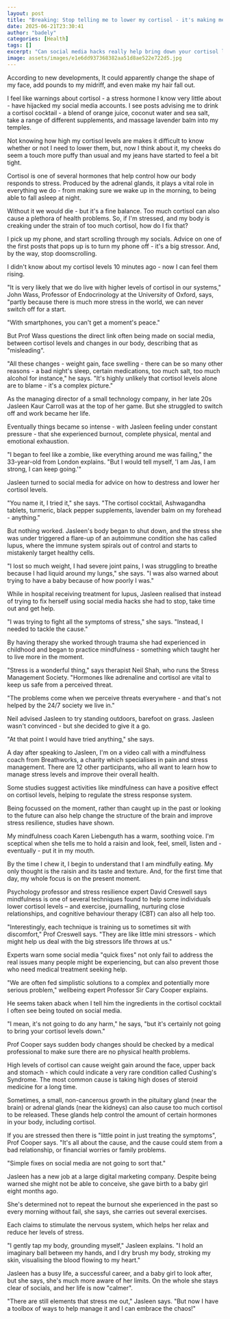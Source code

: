 ```yaml
---
layout: post
title: "Breaking: Stop telling me to lower my cortisol - it's making me stressed!"
date: 2025-06-21T23:30:41
author: "badely"
categories: [Health]
tags: []
excerpt: "Can social media hacks really help bring down your cortisol levels?"
image: assets/images/e1e6dd937368382aa51d8ae522e722d5.jpg
---
```


According to new developments, It could apparently change the shape of my face, add pounds to my midriff, and even make my hair fall out. 

I feel like warnings about cortisol - a stress hormone I know very little about - have hijacked my social media accounts. I see posts advising me to drink a cortisol cocktail - a blend of orange juice, coconut water and sea salt, take a range of different supplements, and massage lavender balm into my temples.

Not knowing how high my cortisol levels are makes it difficult to know whether or not I need to lower them, but, now I think about it, my cheeks do seem a touch more puffy than usual and my jeans have started to feel a bit tight.

Cortisol is one of several hormones that help control how our body responds to stress. Produced by the adrenal glands, it plays a vital role in everything we do - from making sure we wake up in the morning, to being able to fall asleep at night.

Without it we would die - but it's a fine balance. Too much cortisol can also cause a plethora of health problems. So, if I'm stressed, and my body is creaking under the strain of too much cortisol, how do I fix that?

I pick up my phone, and start scrolling through my socials. Advice on one of the first posts that pops up is to turn my phone off - it's a big stressor. And, by the way, stop doomscrolling.

I didn't know about my cortisol levels 10 minutes ago - now I can feel them rising.

"It is very likely that we do live with higher levels of cortisol in our systems," John Wass, Professor of Endocrinology at the University of Oxford, says, "partly because there is much more stress in the world, we can never switch off for a start.

"With smartphones, you can't get a moment's peace."

But Prof Wass questions the direct link often being made on social media, between cortisol levels and changes in our body, describing that as "misleading".

"All these changes - weight gain, face swelling - there can be so many other reasons - a bad night's sleep, certain medications, too much salt, too much alcohol for instance," he says. "It's highly unlikely that cortisol levels alone are to blame - it's a complex picture."

As the managing director of a small technology company, in her late 20s Jasleen Kaur Carroll was at the top of her game. But she struggled to switch off and work became her life.  

Eventually things became so intense - with Jasleen feeling under constant pressure - that she experienced burnout, complete physical, mental and emotional exhaustion.

"I began to feel like a zombie, like everything around me was failing," the 33-year-old from London explains. "But I would tell myself, 'I am Jas, I am strong, I can keep going.'"

Jasleen turned to social media for advice on how to destress and lower her cortisol levels.

"You name it, I tried it," she says. "The cortisol cocktail, Ashwagandha tablets, turmeric, black pepper supplements, lavender balm on my forehead - anything."

But nothing worked. Jasleen's body began to shut down, and the stress she was under triggered a flare-up of an autoimmune condition she has called lupus, where the immune system spirals out of control and starts to mistakenly target healthy cells.

"I lost so much weight, I had severe joint pains, I was struggling to breathe because I had liquid around my lungs," she says. "I was also warned about trying to have a baby because of how poorly I was."

While in hospital receiving treatment for lupus, Jasleen realised that instead of trying to fix herself using social media hacks she had to stop, take time out and get help.

"I was trying to fight all the symptoms of stress," she says. "Instead, I needed to tackle the cause." 

By having therapy she worked through trauma she had experienced in childhood and began to practice mindfulness - something which taught her to live more in the moment.

"Stress is a wonderful thing," says therapist Neil Shah, who runs the Stress Management Society. "Hormones like adrenaline and cortisol are vital to keep us safe from a perceived threat.

"The problems come when we perceive threats everywhere - and that's not helped by the 24/7 society we live in."

Neil advised Jasleen to try standing outdoors, barefoot on grass. Jasleen wasn't convinced - but she decided to give it a go.

"At that point I would have tried anything," she says.

A day after speaking to Jasleen, I'm on a video call with a mindfulness coach from Breathworks, a charity which specialises in pain and stress management. There are 12 other participants, who all want to learn how to manage stress levels and improve their overall health.

Some studies suggest activities like mindfulness can have a positive effect on cortisol levels, helping to regulate the stress response system.

Being focussed on the moment, rather than caught up in the past or looking to the future can also help change the structure of the brain and improve stress resilience, studies have shown.

My mindfulness coach Karen Liebenguth has a warm, soothing voice. I'm sceptical when she tells me to hold a raisin and look, feel, smell, listen and - eventually - put it in my mouth.

By the time I chew it, I begin to understand that I am mindfully eating. My only thought is the raisin and its taste and texture. And, for the first time that day, my whole focus is on the present moment.

Psychology professor and stress resilience expert David Creswell says mindfulness is one of several techniques found to help some individuals lower cortisol levels – and exercise, journalling, nurturing close relationships, and cognitive behaviour therapy (CBT) can also all help too.

"Interestingly, each technique is training us to sometimes sit with discomfort," Prof Creswell says. "They are like little mini stressors - which might help us deal with the big stressors life throws at us."

Experts warn some social media "quick fixes" not only fail to address the real issues many people might be experiencing, but can also prevent those who need medical treatment seeking help.

"We are often fed simplistic solutions to a complex and potentially more serious problem," wellbeing expert Professor Sir Cary Cooper explains.

He seems taken aback when I tell him the ingredients in the cortisol cocktail I often see being touted on social media.

"I mean, it's not going to do any harm," he says, "but it's certainly not going to bring your cortisol levels down."

Prof Cooper says sudden body changes should be checked by a medical professional to make sure there are no physical health problems.

High levels of cortisol can cause weight gain around the face, upper back and stomach - which could indicate a very rare condition called Cushing's Syndrome. The most common cause is taking high doses of steroid medicine for a long time.

Sometimes, a small, non-cancerous growth in the pituitary gland (near the brain) or adrenal glands (near the kidneys) can also cause too much cortisol to be released. These glands help control the amount of certain hormones in your body, including cortisol.

If you are stressed then there is "little point in just treating the symptoms", Prof Cooper says. "It's all about the cause, and the cause could stem from a bad relationship, or financial worries or family problems. 

"Simple fixes on social media are not going to sort that."

Jasleen has a new job at a large digital marketing company. Despite being warned she might not be able to conceive, she gave birth to a baby girl eight months ago.

She's determined not to repeat the burnout she experienced in the past so every morning without fail, she says, she carries out several exercises. 

Each claims to stimulate the nervous system, which helps her relax and reduce her levels of stress.

"I gently tap my body, grounding myself," Jasleen explains. "I hold an imaginary ball between my hands, and I dry brush my body, stroking my skin, visualising the blood flowing to my heart."

Jasleen has a busy life, a successful career, and a baby girl to look after, but she says, she's much more aware of her limits. On the whole she stays clear of socials, and her life is now "calmer".

"There are still elements that stress me out," Jasleen says. "But now I have a toolbox of ways to help manage it and I can embrace the chaos!"


